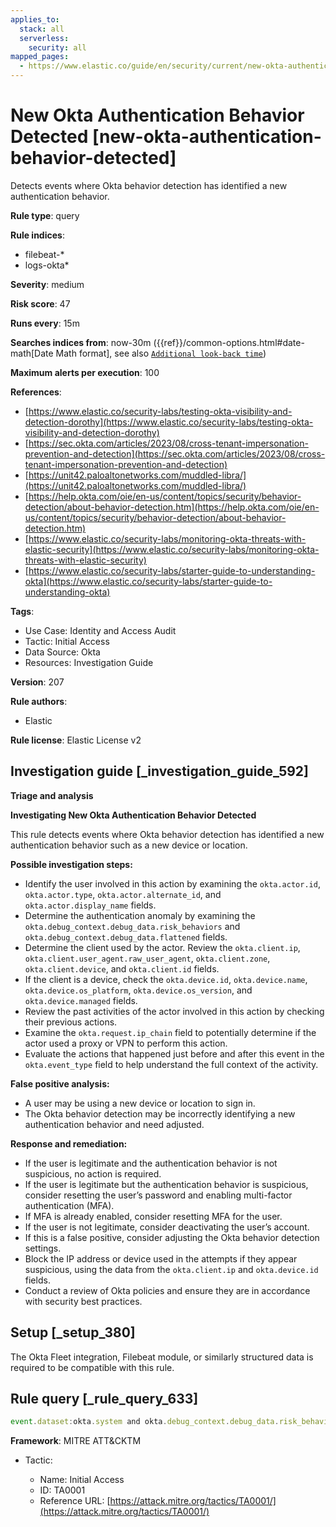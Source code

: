 ```yaml
---
applies_to:
  stack: all
  serverless:
    security: all
mapped_pages:
  - https://www.elastic.co/guide/en/security/current/new-okta-authentication-behavior-detected.html
---
```


# New Okta Authentication Behavior Detected [new-okta-authentication-behavior-detected]

Detects events where Okta behavior detection has identified a new authentication behavior.

**Rule type**: query

**Rule indices**:

* filebeat-*
* logs-okta*

**Severity**: medium

**Risk score**: 47

**Runs every**: 15m

**Searches indices from**: now-30m ({{ref}}/common-options.html#date-math[Date Math format], see also [`Additional look-back time`](docs-content://solutions/security/detect-and-alert/create-detection-rule.md#rule-schedule))

**Maximum alerts per execution**: 100

**References**:

* [https://www.elastic.co/security-labs/testing-okta-visibility-and-detection-dorothy](https://www.elastic.co/security-labs/testing-okta-visibility-and-detection-dorothy)
* [https://sec.okta.com/articles/2023/08/cross-tenant-impersonation-prevention-and-detection](https://sec.okta.com/articles/2023/08/cross-tenant-impersonation-prevention-and-detection)
* [https://unit42.paloaltonetworks.com/muddled-libra/](https://unit42.paloaltonetworks.com/muddled-libra/)
* [https://help.okta.com/oie/en-us/content/topics/security/behavior-detection/about-behavior-detection.htm](https://help.okta.com/oie/en-us/content/topics/security/behavior-detection/about-behavior-detection.htm)
* [https://www.elastic.co/security-labs/monitoring-okta-threats-with-elastic-security](https://www.elastic.co/security-labs/monitoring-okta-threats-with-elastic-security)
* [https://www.elastic.co/security-labs/starter-guide-to-understanding-okta](https://www.elastic.co/security-labs/starter-guide-to-understanding-okta)

**Tags**:

* Use Case: Identity and Access Audit
* Tactic: Initial Access
* Data Source: Okta
* Resources: Investigation Guide

**Version**: 207

**Rule authors**:

* Elastic

**Rule license**: Elastic License v2

## Investigation guide [_investigation_guide_592]

**Triage and analysis**

**Investigating New Okta Authentication Behavior Detected**

This rule detects events where Okta behavior detection has identified a new authentication behavior such as a new device or location.

**Possible investigation steps:**

* Identify the user involved in this action by examining the `okta.actor.id`, `okta.actor.type`, `okta.actor.alternate_id`, and `okta.actor.display_name` fields.
* Determine the authentication anomaly by examining the `okta.debug_context.debug_data.risk_behaviors` and `okta.debug_context.debug_data.flattened` fields.
* Determine the client used by the actor. Review the `okta.client.ip`, `okta.client.user_agent.raw_user_agent`, `okta.client.zone`, `okta.client.device`, and `okta.client.id` fields.
* If the client is a device, check the `okta.device.id`, `okta.device.name`, `okta.device.os_platform`, `okta.device.os_version`, and `okta.device.managed` fields.
* Review the past activities of the actor involved in this action by checking their previous actions.
* Examine the `okta.request.ip_chain` field to potentially determine if the actor used a proxy or VPN to perform this action.
* Evaluate the actions that happened just before and after this event in the `okta.event_type` field to help understand the full context of the activity.

**False positive analysis:**

* A user may be using a new device or location to sign in.
* The Okta behavior detection may be incorrectly identifying a new authentication behavior and need adjusted.

**Response and remediation:**

* If the user is legitimate and the authentication behavior is not suspicious, no action is required.
* If the user is legitimate but the authentication behavior is suspicious, consider resetting the user’s password and enabling multi-factor authentication (MFA).
* If MFA is already enabled, consider resetting MFA for the user.
* If the user is not legitimate, consider deactivating the user’s account.
* If this is a false positive, consider adjusting the Okta behavior detection settings.
* Block the IP address or device used in the attempts if they appear suspicious, using the data from the `okta.client.ip` and `okta.device.id` fields.
* Conduct a review of Okta policies and ensure they are in accordance with security best practices.


## Setup [_setup_380]

The Okta Fleet integration, Filebeat module, or similarly structured data is required to be compatible with this rule.


## Rule query [_rule_query_633]

```js
event.dataset:okta.system and okta.debug_context.debug_data.risk_behaviors:*
```

**Framework**: MITRE ATT&CKTM

* Tactic:

    * Name: Initial Access
    * ID: TA0001
    * Reference URL: [https://attack.mitre.org/tactics/TA0001/](https://attack.mitre.org/tactics/TA0001/)




